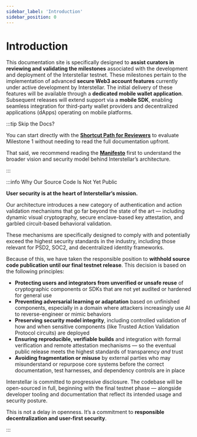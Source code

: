 ```yaml
---
sidebar_label: 'Introduction'
sidebar_position: 0
---
```


# Introduction

This documentation site is specifically designed to **assist curators in reviewing and validating the milestones** associated with the development and deployment of the Interstellar testnet. These milestones pertain to the implementation of advanced **secure Web3 account features** currently under active development by Interstellar. The initial delivery of these features will be available through a **dedicated mobile wallet application**. Subsequent releases will extend support via a **mobile SDK**, enabling seamless integration for third-party wallet providers and decentralized applications (dApps) operating on mobile platforms.

:::tip Skip the Docs?

You can start directly with the [**Shortcut Path for Reviewers**](./Milestones/M1/quick-start-evaluator.md) to evaluate Milestone 1 without needing to read the full documentation upfront.

That said, we recommend reading the [**Manifesto**](./Manifesto/manifesto.md) first to understand the broader vision and security model behind Interstellar’s architecture.

:::




:::info Why Our Source Code Is Not Yet Public

**User security is at the heart of Interstellar’s mission.**

Our architecture introduces a new category of authentication and action validation mechanisms that go far beyond the state of the art — including dynamic visual cryptography, secure enclave-based key attestation, and garbled circuit-based behavioral validation.

These mechanisms are specifically designed to comply with and potentially exceed the highest security standards in the industry, including those relevant for PSD2, SOC2, and decentralized identity frameworks.

Because of this, we have taken the responsible position to **withhold source code publication until our final testnet release**. This decision is based on the following principles:

- **Protecting users and integrators from unverified or unsafe reuse** of cryptographic components or SDKs that are not yet audited or hardened for general use  
- **Preventing adversarial learning or adaptation** based on unfinished components, especially in a domain where attackers increasingly use AI to reverse-engineer or mimic behaviors  
- **Preserving security model integrity**, including controlled validation of how and when sensitive components (like Trusted Action Validation Protocol circuits) are deployed  
- **Ensuring reproducible, verifiable builds** and integration with formal verification and remote attestation mechanisms — so the eventual public release meets the highest standards of transparency *and* trust  
- **Avoiding fragmentation or misuse** by external parties who may misunderstand or repurpose core systems before the correct documentation, test harnesses, and dependency controls are in place

Interstellar is committed to progressive disclosure. The codebase will be open-sourced in full, beginning with the final testnet phase — alongside developer tooling and documentation that reflect its intended usage and security posture.

This is not a delay in openness. It’s a commitment to **responsible decentralization and user-first security**.

:::
